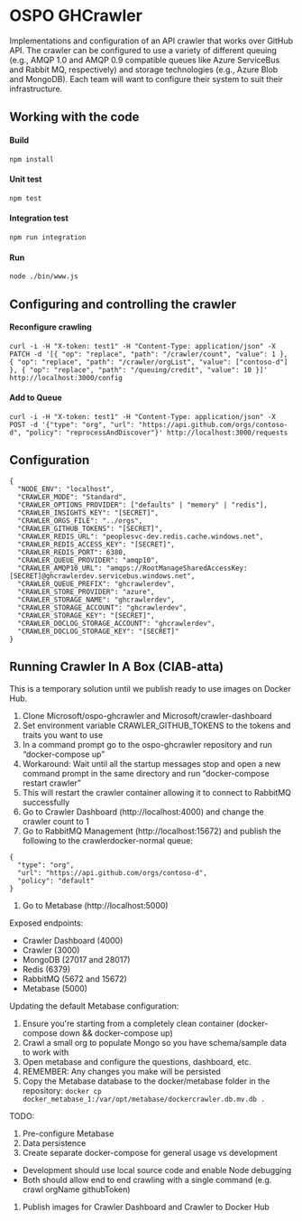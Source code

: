 # OSPO GHCrawler
Implementations and configuration of an API crawler that works over GitHub API.  The crawler can be configured
to use a variety of different queuing (e.g., AMQP 1.0 and AMQP 0.9 compatible queues like Azure ServiceBus and Rabbit MQ, respectively)
and storage technologies (e.g., Azure Blob and MongoDB). Each team will want to configure their system to suit their
infrastructure.

## Working with the code

#### Build
`npm install`

#### Unit test
`npm test`

#### Integration test
`npm run integration`

#### Run
`node ./bin/www.js`

## Configuring and controlling the crawler

#### Reconfigure crawling
`curl -i -H "X-token: test1" -H "Content-Type: application/json" -X PATCH -d '[{ "op": "replace", "path": "/crawler/count", "value": 1 }, { "op": "replace", "path": "/crawler/orgList", "value": ["contoso-d"] }, { "op": "replace", "path": "/queuing/credit", "value": 10 }]' http://localhost:3000/config`

#### Add to Queue
`curl -i -H "X-token: test1" -H "Content-Type: application/json" -X POST -d '{"type": "org", "url": "https://api.github.com/orgs/contoso-d", "policy": "reprocessAndDiscover"}' http://localhost:3000/requests`

## Configuration
```
{
  "NODE_ENV": "localhost",
  "CRAWLER_MODE": "Standard",
  "CRAWLER_OPTIONS_PROVIDER": ["defaults" | "memory" | "redis"],
  "CRAWLER_INSIGHTS_KEY": "[SECRET]",
  "CRAWLER_ORGS_FILE": "../orgs",
  "CRAWLER_GITHUB_TOKENS": "[SECRET]",
  "CRAWLER_REDIS_URL": "peoplesvc-dev.redis.cache.windows.net",
  "CRAWLER_REDIS_ACCESS_KEY": "[SECRET]",
  "CRAWLER_REDIS_PORT": 6380,
  "CRAWLER_QUEUE_PROVIDER": "amqp10",
  "CRAWLER_AMQP10_URL": "amqps://RootManageSharedAccessKey:[SECRET]@ghcrawlerdev.servicebus.windows.net",
  "CRAWLER_QUEUE_PREFIX": "ghcrawlerdev",
  "CRAWLER_STORE_PROVIDER": "azure",
  "CRAWLER_STORAGE_NAME": "ghcrawlerdev",
  "CRAWLER_STORAGE_ACCOUNT": "ghcrawlerdev",
  "CRAWLER_STORAGE_KEY": "[SECRET]",
  "CRAWLER_DOCLOG_STORAGE_ACCOUNT": "ghcrawlerdev",
  "CRAWLER_DOCLOG_STORAGE_KEY": "[SECRET]"
}
```

## Running Crawler In A Box (CIAB-atta)

This is a temporary solution until we publish ready to use images on Docker Hub.

1. Clone Microsoft/ospo-ghcrawler and Microsoft/crawler-dashboard
1. Set environment variable CRAWLER_GITHUB_TOKENS to the tokens and traits you want to use
1. In a command prompt go to the ospo-ghcrawler repository and run “docker-compose up”
1. Workaround: Wait until all the startup messages stop and open a new command prompt in the same directory and run “docker-compose restart crawler”
  1. This will restart the crawler container allowing it to connect to RabbitMQ successfully
1. Go to Crawler Dashboard (http://localhost:4000) and change the crawler count to 1
1. Go to RabbitMQ Management (http://localhost:15672) and publish the following to the crawlerdocker-normal queue:

  ```
  {
    "type": "org",
    "url": "https://api.github.com/orgs/contoso-d",
    "policy": "default"
  }
  ```

1. Go to Metabase (http://localhost:5000)

Exposed endpoints:

* Crawler Dashboard (4000)
* Crawler (3000)
* MongoDB (27017 and 28017)
* Redis (6379)
* RabbitMQ (5672 and 15672)
* Metabase (5000)

Updating the default Metabase configuration:

1. Ensure you're starting from a completely clean container (docker-compose down && docker-compose up)
1. Crawl a small org to populate Mongo so you have schema/sample data to work with
1. Open metabase and configure the questions, dashboard, etc.
  1. REMEMBER: Any changes you make will be persisted
1. Copy the Metabase database to the docker/metabase folder in the repository:
  ```docker cp docker_metabase_1:/var/opt/metabase/dockercrawler.db.mv.db .```

TODO:

1. Pre-configure Metabase
1. Data persistence
1. Create separate docker-compose for general usage vs development
  * Development should use local source code and enable Node debugging
  * Both should allow end to end crawling with a single command (e.g. crawl orgName githubToken)
1. Publish images for Crawler Dashboard and Crawler to Docker Hub